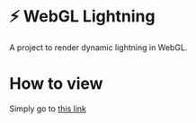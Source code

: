 # ⚡ WebGL Lightning
A project to render dynamic lightning in WebGL.

# How to view
Simply go to [this link](http://htmlpreview.github.io/?https://github.com/Thisura98/webgl-lightning/blob/master/index.html)